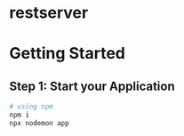 # restserver

# Getting Started

## Step 1: Start your Application

```bash
# using npm
npm i
npx nodemon app